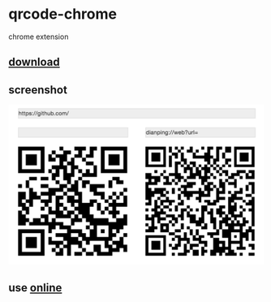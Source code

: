 # qrcode-chrome
chrome extension

## [download](http://vivaxy.github.io/qrcode-chrome/qrcode.crx)

## screenshot

![0](screenshot/0.png)

## use [online](http://vivaxy.github.io/qrcode-chrome/dest/index.html)
